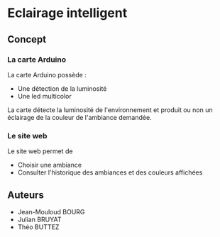 # Eclairage intelligent

## Concept

### La carte Arduino

La carte Arduino possède :
- Une détection de la luminosité
- Une led multicolor

La carte détecte la luminosité de l'environnement et produit ou non un
éclairage de la couleur de l'ambiance demandée.


### Le site web

Le site web permet de
- Choisir une ambiance
- Consulter l'historique des ambiances et des couleurs affichées


## Auteurs

- Jean-Mouloud BOURG
- Julian BRUYAT
- Théo BUTTEZ
